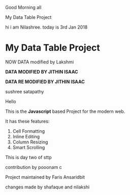 
Good Morning all

 My Data Table Project


hi i am Nilashree. today is 3rd Jan 2018


# My Data Table Project


NOW DATA modified by Lakshmi

**DATA MODIFIED BY JITHIN ISAAC**

**DATA RE MODIFIED BY JITHIN ISAAC**

 sushree satapathy

Hello

This is the **Javascript** based Project for the modern web.

It has these features:
1. Cell Formatting
2. Inline Editing
3. Column Resizing
4. Smart Scrolling

This is day two of sttp

contribution by pooonam c


Project maintained by Faris Ansaridbit

changes made by shafaque and nilakshi
